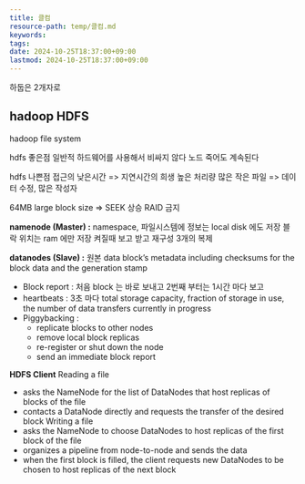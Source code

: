 ```yaml
---
title: 클컴
resource-path: temp/클컴.md
keywords:
tags:
date: 2024-10-25T18:37:00+09:00
lastmod: 2024-10-25T18:37:00+09:00
---
```

하둡은 2개자로 
## hadoop HDFS
hadoop file system


hdfs 좋은점
일반적 하드웨어를 사용해서 비싸지 않다
노드 죽어도 계속된다

hdfs 나쁜점
접근의 낮은시간 => 지연시간의 희생 높은 처리량
많은 작은 파일 => 
데이터 수정, 많은 작성자



64MB large block size => SEEK 상승
RAID 금지


**namenode (Master) :** 
namespace, 파일시스템에 정보는 local disk 에도 저장
블락 위치는 ram 에만 저장 켜질때 보고 받고 재구성
3개의 복제

**datanodes (Slave) :**
원본 data
block’s metadata including checksums for the block data and
the generation stamp
- Block report : 처음 block 는 바로 보내고 2번째 부터는 1시간 마다 보고
- heartbeats : 3초 마다 total storage capacity, fraction of storage in use, the number of data transfers currently in progress
- Piggybacking : 
	- replicate blocks to other nodes
	- remove local block replicas
	- re-register or shut down the node
	- send an immediate block report


**HDFS Client**
Reading a file
- asks the NameNode for the list of DataNodes that host replicas of blocks of the file
- contacts a DataNode directly and requests the transfer of the desired block
Writing a file
- asks the NameNode to choose DataNodes to host replicas of the first block of the file
- organizes a pipeline from node-to-node and sends the data
- when the first block is filled, the client requests new DataNodes to be chosen to host replicas of the next block